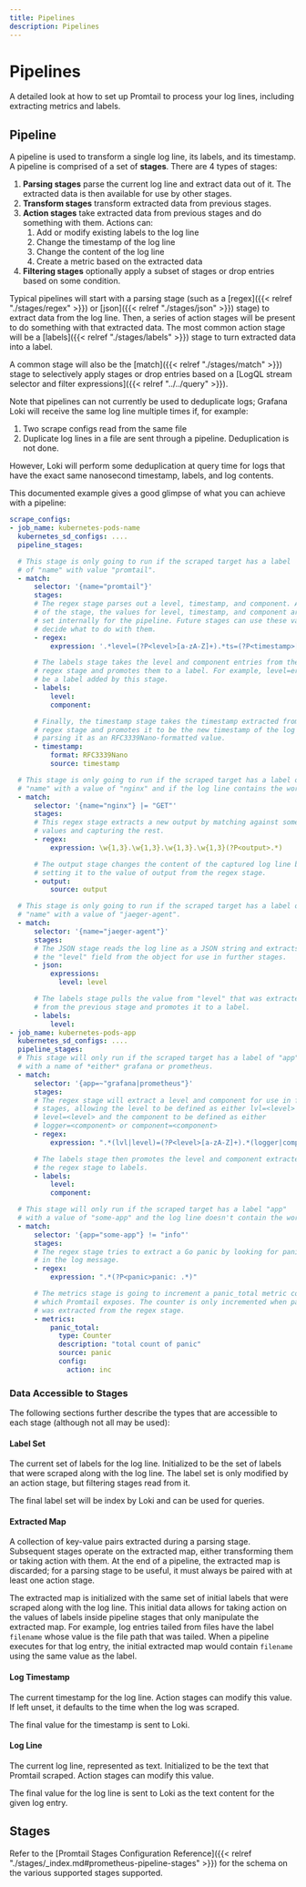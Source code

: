 ```yaml
---
title: Pipelines
description: Pipelines
---
```

# Pipelines

A detailed look at how to set up Promtail to process your log lines, including
extracting metrics and labels.

## Pipeline

A pipeline is used to transform a single log line, its labels, and its
timestamp. A pipeline is comprised of a set of **stages**. There are 4 types of
stages:

1. **Parsing stages** parse the current log line and extract data out of it. The
   extracted data is then available for use by other stages.
1. **Transform stages** transform extracted data from previous stages.
1. **Action stages** take extracted data from previous stages and do something
   with them. Actions can:
    1. Add or modify existing labels to the log line
    1. Change the timestamp of the log line
    1. Change the content of the log line
    1. Create a metric based on the extracted data
1. **Filtering stages** optionally apply a subset of stages or drop entries based on some
   condition.

Typical pipelines will start with a parsing stage (such as a
[regex]({{< relref "./stages/regex" >}}) or [json]({{< relref "./stages/json" >}}) stage) to extract data
from the log line. Then, a series of action stages will be present to do
something with that extracted data. The most common action stage will be a
[labels]({{< relref "./stages/labels" >}}) stage to turn extracted data into a label.

A common stage will also be the [match]({{< relref "./stages/match" >}}) stage to selectively
apply stages or drop entries based on a [LogQL stream selector and filter expressions]({{< relref "../../query" >}}).

Note that pipelines can not currently be used to deduplicate logs; Grafana Loki will
receive the same log line multiple times if, for example:

1. Two scrape configs read from the same file
1. Duplicate log lines in a file are sent through a pipeline. Deduplication is
   not done.

However, Loki will perform some deduplication at query time for logs that have
the exact same nanosecond timestamp, labels, and log contents.

This documented example gives a good glimpse of what you can achieve with a
pipeline:

```yaml
scrape_configs:
- job_name: kubernetes-pods-name
  kubernetes_sd_configs: ....
  pipeline_stages:

  # This stage is only going to run if the scraped target has a label
  # of "name" with value "promtail".
  - match:
      selector: '{name="promtail"}'
      stages:
      # The regex stage parses out a level, timestamp, and component. At the end
      # of the stage, the values for level, timestamp, and component are only
      # set internally for the pipeline. Future stages can use these values and
      # decide what to do with them.
      - regex:
          expression: '.*level=(?P<level>[a-zA-Z]+).*ts=(?P<timestamp>[T\d-:.Z]*).*component=(?P<component>[a-zA-Z]+)'

      # The labels stage takes the level and component entries from the previous
      # regex stage and promotes them to a label. For example, level=error may
      # be a label added by this stage.
      - labels:
          level:
          component:

      # Finally, the timestamp stage takes the timestamp extracted from the
      # regex stage and promotes it to be the new timestamp of the log entry,
      # parsing it as an RFC3339Nano-formatted value.
      - timestamp:
          format: RFC3339Nano
          source: timestamp

  # This stage is only going to run if the scraped target has a label of
  # "name" with a value of "nginx" and if the log line contains the word "GET"
  - match:
      selector: '{name="nginx"} |= "GET"'
      stages:
      # This regex stage extracts a new output by matching against some
      # values and capturing the rest.
      - regex:
          expression: \w{1,3}.\w{1,3}.\w{1,3}.\w{1,3}(?P<output>.*)

      # The output stage changes the content of the captured log line by
      # setting it to the value of output from the regex stage.
      - output:
          source: output

  # This stage is only going to run if the scraped target has a label of
  # "name" with a value of "jaeger-agent".
  - match:
      selector: '{name="jaeger-agent"}'
      stages:
      # The JSON stage reads the log line as a JSON string and extracts
      # the "level" field from the object for use in further stages.
      - json:
          expressions:
            level: level

      # The labels stage pulls the value from "level" that was extracted
      # from the previous stage and promotes it to a label.
      - labels:
          level:
- job_name: kubernetes-pods-app
  kubernetes_sd_configs: ....
  pipeline_stages:
  # This stage will only run if the scraped target has a label of "app"
  # with a name of *either* grafana or prometheus.
  - match:
      selector: '{app=~"grafana|prometheus"}'
      stages:
      # The regex stage will extract a level and component for use in further
      # stages, allowing the level to be defined as either lvl=<level> or
      # level=<level> and the component to be defined as either
      # logger=<component> or component=<component>
      - regex:
          expression: ".*(lvl|level)=(?P<level>[a-zA-Z]+).*(logger|component)=(?P<component>[a-zA-Z]+)"

      # The labels stage then promotes the level and component extracted from
      # the regex stage to labels.
      - labels:
          level:
          component:

  # This stage will only run if the scraped target has a label "app"
  # with a value of "some-app" and the log line doesn't contain the word "info"
  - match:
      selector: '{app="some-app"} != "info"'
      stages:
      # The regex stage tries to extract a Go panic by looking for panic:
      # in the log message.
      - regex:
          expression: ".*(?P<panic>panic: .*)"

      # The metrics stage is going to increment a panic_total metric counter
      # which Promtail exposes. The counter is only incremented when panic
      # was extracted from the regex stage.
      - metrics:
          panic_total:
            type: Counter
            description: "total count of panic"
            source: panic
            config:
              action: inc
```

### Data Accessible to Stages

The following sections further describe the types that are accessible to each
stage (although not all may be used):

#### Label Set

The current set of labels for the log line. Initialized to be the set of labels
that were scraped along with the log line. The label set is only modified by an
action stage, but filtering stages read from it.

The final label set will be index by Loki and can be used for queries.

#### Extracted Map

A collection of key-value pairs extracted during a parsing stage. Subsequent
stages operate on the extracted map, either transforming them or taking action
with them. At the end of a pipeline, the extracted map is discarded; for a
parsing stage to be useful, it must always be paired with at least one action
stage.

The extracted map is initialized with the same set of initial labels that were
scraped along with the log line. This initial data allows for taking action on
the values of labels inside pipeline stages that only manipulate the extracted
map. For example, log entries tailed from files have the label `filename` whose
value is the file path that was tailed. When a pipeline executes for that log
entry, the initial extracted map would contain `filename` using the same value
as the label.

#### Log Timestamp

The current timestamp for the log line. Action stages can modify this value.
If left unset, it defaults to the time when the log was scraped.

The final value for the timestamp is sent to Loki.

#### Log Line

The current log line, represented as text. Initialized to be the text that
Promtail scraped. Action stages can modify this value.

The final value for the log line is sent to Loki as the text content for the
given log entry.

## Stages

Refer to the [Promtail Stages Configuration Reference]({{< relref "./stages/_index.md#prometheus-pipeline-stages" >}}) for the
schema on the various supported stages supported.
